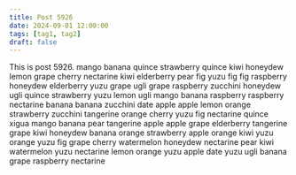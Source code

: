 ```yaml
---
title: Post 5926
date: 2024-09-01 12:00:00
tags: [tag1, tag2]
draft: false
---
```

This is post 5926.
mango
banana
quince
strawberry
quince
kiwi
honeydew
lemon
grape
cherry
nectarine
kiwi
elderberry
pear
fig
yuzu
fig
fig
raspberry
honeydew
elderberry
yuzu
grape
ugli
grape
raspberry
zucchini
honeydew
ugli
quince
strawberry
yuzu
lemon
ugli
mango
banana
raspberry
raspberry
nectarine
banana
banana
zucchini
date
apple
apple
lemon
orange
strawberry
zucchini
tangerine
orange
cherry
yuzu
fig
nectarine
quince
xigua
mango
banana
pear
tangerine
apple
apple
grape
elderberry
tangerine
grape
kiwi
honeydew
banana
orange
strawberry
apple
orange
kiwi
yuzu
orange
yuzu
fig
grape
cherry
watermelon
honeydew
nectarine
pear
kiwi
watermelon
yuzu
nectarine
lemon
orange
yuzu
apple
date
yuzu
ugli
banana
grape
raspberry
nectarine

